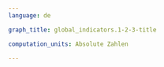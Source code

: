 ```yaml
---
language: de   

graph_title: global_indicators.1-2-3-title

computation_units: Absolute Zahlen 

---
```


